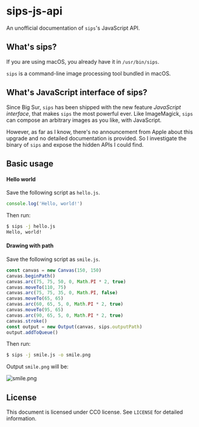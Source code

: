 # sips-js-api

An unofficial documentation of `sips`'s JavaScript API.

## What's sips?

If you are using macOS, you already have it in `/usr/bin/sips`.

`sips` is a command-line image processing tool bundled in macOS.

## What's JavaScript interface of sips?

Since Big Sur, `sips` has been shipped with the new feature *JavaScript interface*, that makes `sips` the most powerful ever.
Like ImageMagick, `sips` can compose an arbitrary images as you like, with JavaScript.

However, as far as I know, there's no announcement from Apple about this upgrade and no detailed documentation is provided.
So I investigate the binary of `sips` and expose the hidden APIs I could find.

## Basic usage

#### Hello world

Save the following script as `hello.js`.

```js
console.log('Hello, world!')
```

Then run:

```sh
$ sips -j hello.js
Hello, world!
```

#### Drawing with path

Save the following script as `smile.js`.

```js
const canvas = new Canvas(150, 150)
canvas.beginPath()
canvas.arc(75, 75, 50, 0, Math.PI * 2, true)
canvas.moveTo(110, 75)
canvas.arc(75, 75, 35, 0, Math.PI, false)
canvas.moveTo(65, 65)
canvas.arc(60, 65, 5, 0, Math.PI * 2, true)
canvas.moveTo(95, 65)
canvas.arc(90, 65, 5, 0, Math.PI * 2, true)
canvas.stroke()
const output = new Output(canvas, sips.outputPath)
output.addToQueue()
```

Then run:

```sh
$ sips -j smile.js -o smile.png
```

Output `smile.png` will be:

![smile.png](https://camo.qiitausercontent.com/7f06af31822043a9220a176c2061ee3e9e374e44/68747470733a2f2f71696974612d696d6167652d73746f72652e73332e61702d6e6f727468656173742d312e616d617a6f6e6177732e636f6d2f302f37333432342f61313635346131332d376335302d323336642d353033382d3230643533623337306634312e706e67)

## License

This document is licensed under CC0 license.
See `LICENSE` for detailed information.
